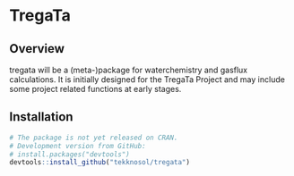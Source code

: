 
<!-- README.md is generated from README.Rmd. Please edit that file -->
TregaTa
=======

Overview
--------

tregata will be a (meta-)package for waterchemistry and gasflux calculations. It is initially designed for the TregaTa Project and may include some project related functions at early stages.

Installation
------------

``` r
# The package is not yet released on CRAN.
# Development version from GitHub:
# install.packages("devtools")
devtools::install_github("tekknosol/tregata")
```
